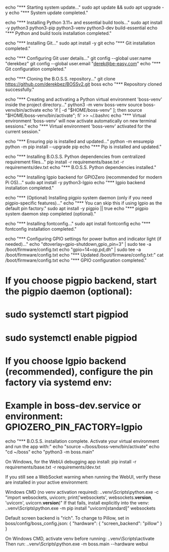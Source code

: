 echo "*** Starting system update..."
sudo apt update && sudo apt upgrade -y
echo "*** System update completed."

echo "*** Installing Python 3.11+ and essential build tools..."
sudo apt install -y python3 python3-pip python3-venv python3-dev build-essential
echo "*** Python and build tools installation completed."

echo "*** Installing Git..."
sudo apt install -y git
echo "*** Git installation completed."

echo "*** Configuring Git user details..."
git config --global user.name "derekbez"
git config --global user.email "derek@be-easy.com"
echo "*** Git configuration completed."

echo "*** Cloning the B.O.S.S. repository..."
git clone https://github.com/derekbez/BOSSv2.git boss
echo "*** Repository cloned successfully."

echo "*** Creating and activating a Python virtual environment 'boss-venv' inside the project directory..."
python3 -m venv boss-venv
source boss-venv/bin/activate
echo 'if [ -d "$HOME/boss-venv" ]; then source "$HOME/boss-venv/bin/activate"; fi' >> ~/.bashrc
echo "*** Virtual environment 'boss-venv' will now activate automatically on new terminal sessions."
echo "*** Virtual environment 'boss-venv' activated for the current session."

echo "*** Ensuring pip is installed and updated..."
python -m ensurepip
python -m pip install --upgrade pip
echo "*** Pip is installed and updated."

echo "*** Installing B.O.S.S. Python dependencies from centralized requirement files..."
pip install -r requirements/base.txt -r requirements/dev.txt
echo "*** B.O.S.S. Python dependencies installed."

echo "*** Installing lgpio backend for GPIOZero (recommended for modern Pi OS)..."
sudo apt install -y python3-lgpio
echo "*** lgpio backend installation completed."

echo "*** (Optional) Installing pigpio system daemon (only if you need pigpio-specific features)..."
echo "*** You can skip this if using lgpio as the default pin factory."
sudo apt install -y pigpio || true
echo "*** pigpio system daemon step completed (optional)."

echo "*** Installing  fontconfig..."
sudo apt install fontconfig
echo "*** fontconfig installation completed."

echo "*** Configuring GPIO settings for power button and indicator light (if needed)..."
echo "dtoverlay=gpio-shutdown,gpio_pin=3" | sudo tee -a /boot/firmware/config.txt
echo "gpio=14=op,pd,dh" | sudo tee -a /boot/firmware/config.txt
echo "*** Updated /boot/firmware/config.txt:"
cat /boot/firmware/config.txt
echo "*** GPIO configuration completed."

# If you choose pigpio backend, start the pigpio daemon (optional):
# sudo systemctl start pigpiod
# sudo systemctl enable pigpiod

# If you choose lgpio backend (recommended), configure the pin factory via systemd env:
# Example in boss-dev.service or environment: GPIOZERO_PIN_FACTORY=lgpio

echo "*** B.O.S.S. installation complete. Activate your virtual environment and run the app with:"
echo "source ~/boss/boss-venv/bin/activate"
echo "cd ~/boss"
echo "python3 -m boss.main"


On Windows, for the WebUi debugging app install:
pip install -r requirements/base.txt -r requirements/dev.txt

If you still see a WebSocket warning when running the WebUI, verify these are installed in your active environment:

Windows CMD (no venv activation required):
	.\.venv\Scripts\python.exe -c "import websockets, uvicorn; print('websockets', websockets.__version__, 'uvicorn', uvicorn.__version__)"
If that fails, install explicitly into the venv:
	.\.venv\Scripts\python.exe -m pip install "uvicorn[standard]" websockets

Default screen backend is "rich". To change to Pillow, set in boss/config/boss_config.json:
{
	"hardware": { "screen_backend": "pillow" }
}

On Windows CMD, activate venv before running:
	.\.venv\Scripts\activate
Then run:
	.\.venv\Scripts\python.exe -m boss.main --hardware webui

